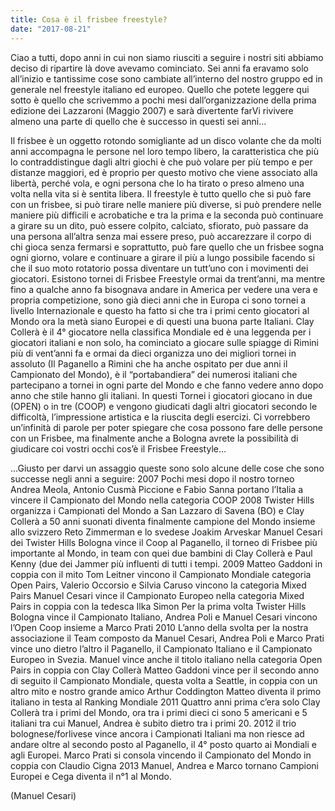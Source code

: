 ```yaml
---
title: Cosa è il frisbee freestyle?
date: "2017-08-21"
---
```


Ciao a tutti,
dopo anni in cui non siamo riusciti a seguire i nostri siti abbiamo deciso di ripartire là dove avevamo cominciato. Sei anni fa eravamo solo all’inizio e tantissime cose sono cambiate all’interno del nostro gruppo ed in generale nel freestyle italiano ed europeo.
Quello che potete leggere qui sotto è quello che scrivemmo a pochi mesi dall’organizzazione della prima edizione dei Lazzaroni (Maggio 2007) e sarà divertente farVi rivivere almeno una parte di quello che è successo in questi sei anni…

Il frisbee è un oggetto rotondo somigliante ad un disco volante che da molti anni accompagna le persone nel loro tempo libero, la caratteristica che più lo contraddistingue dagli altri giochi è che può volare per più tempo e per distanze maggiori, ed è proprio per questo motivo che viene associato alla libertà, perché vola, e ogni persona che lo ha tirato o preso almeno una volta nella vita si è sentita libera.
Il freestyle è tutto quello che si può fare con un frisbee, si può tirare nelle maniere più diverse, si può prendere nelle maniere più difficili e acrobatiche e tra la prima e la seconda può continuare a girare su un dito, può essere colpito, calciato, sfiorato, può passare da una persona all’altra senza mai essere preso, può accarezzare il corpo di chi gioca senza fermarsi e soprattutto, può fare quello che un frisbee sogna ogni giorno, volare e continuare a girare il più a lungo possibile facendo si che il suo moto rotatorio possa diventare un tutt’uno con i movimenti dei giocatori.
Esistono tornei di Frisbee Freestyle ormai da trent’anni, ma mentre fino a qualche anno fa bisognava andare in America per vedere una vera e propria competizione, sono già dieci anni che in Europa ci sono tornei a livello Internazionale e questo ha fatto si che tra i primi cento giocatori al Mondo ora la metà siano Europei e di questi una buona parte Italiani. Clay Collerà è il 4° giocatore nella classifica Mondiale ed è una leggenda per i giocatori italiani e non solo, ha cominciato a giocare sulle spiagge di Rimini più di vent’anni fa e ormai da dieci organizza uno dei migliori tornei in assoluto (Il Paganello a Rimini che ha anche ospitato per due anni il Campionato del Mondo), è il “portabandiera” dei numerosi italiani che partecipano a tornei in ogni parte del Mondo e che fanno vedere anno dopo anno che stile hanno gli italiani.
In questi Tornei i giocatori giocano in due (OPEN) o in tre (COOP) e vengono giudicati dagli altri giocatori secondo le difficoltà, l’impressione artistica e la riuscita degli esercizi. Ci vorrebbero un’infinità di parole per poter spiegare che cosa possono fare delle persone con un Frisbee, ma finalmente anche a Bologna avrete la possibilità di giudicare coi vostri occhi cos’è il Frisbee Freestyle…

…Giusto per darvi un assaggio queste sono solo alcune delle cose che sono successe negli anni a seguire:
2007 Pochi mesi dopo il nostro torneo Andrea Meola, Antonio Cusmà Piccione e Fabio Sanna portano l’Italia a vincere il Campionato del Mondo nella categoria COOP
2008 Twister Hills organizza i Campionati del Mondo a San Lazzaro di Savena (BO) e Clay Collerà a 50 anni suonati diventa finalmente campione del Mondo insieme allo svizzero Reto Zimmerman e lo svedese Joakim Arveskar
Manuel Cesari dei Twister Hills Bologna vince il Coop al Paganello, il torneo di Frisbee più importante al Mondo, in team con quei due bambini di Clay Collerà e Paul Kenny (due dei Jammer più influenti di tutti i tempi.
2009 Matteo Gaddoni in coppia con il mito Tom Leitner vincono il Campionato Mondiale categoria Open Pairs, Valerio Occorsio e Silvia Caruso vincono la categoria Mixed Pairs
Manuel Cesari vince il Campionato Europeo nella categoria Mixed Pairs in coppia con la tedesca Ilka Simon
Per la prima volta Twister Hills Bologna vince il Campionato Italiano, Andrea Poli e Manuel Cesari vincono l’Open Coop insieme a Marco Prati
2010 L’anno della svolta per la nostra associazione il Team composto da Manuel Cesari, Andrea Poli e Marco Prati vince uno dietro l’altro il Paganello, il Campionato Italiano e il Campionato Europeo in Svezia. Manuel vince anche il titolo italiano nella categoria Open Pairs in coppia con Clay Collerà
Matteo Gaddoni vince per il secondo anno di seguito il Campionato Mondiale, questa volta a Seattle, in coppia con un altro mito e nostro grande amico Arthur Coddington Matteo diventa il primo italiano in testa al Ranking Mondiale
2011 Quattro anni prima c’era solo Clay Collerà tra i primi del Mondo, ora tra i primi dieci ci sono 5 americani e 5 italiani tra cui Manuel, Andrea è subito dietro tra i primi 20.
2012 il trio bolognese/forlivese vince ancora i Campionati Italiani ma non riesce ad andare oltre al secondo posto al Paganello, il 4° posto quarto ai Mondiali e agli Europei. Marco Prati si consola vincendo il Campionato del Mondo in coppia con Claudio Cigna 
2013 Manuel, Andrea e Marco tornano Campioni Europei e Cega diventa il n°1 al Mondo.

(Manuel Cesari)
